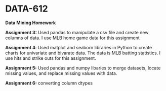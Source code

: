 # DATA-612
**Data Mining Homework**

**Assignment 3:** Used pandas to manipulate a csv file and create new columns of data. I use MLB home game data for this assignment

**Assignment 4**: Used matplot and seaborn libraries in Python to create charts for univariate and bivarate data. The data is MLB batting statistics. I use hits and strike outs for this assignment.

**Assignment 5:** Used pandas and numpy libaries to merge datasets, locate missing values, and replace missing values with data.

**Assignment 6:** converting column dtypes
